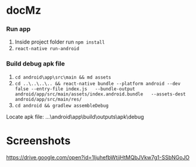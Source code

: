 # docMz

### Run app 

1. Inside project folder run `npm install`
2. `react-native run-android`

### Build debug apk file

1. `cd android\app\src\main && md assets`
2. `cd ..\..\..\.. && react-native bundle --platform android --dev false --entry-file index.js   --bundle-output android/app/src/main/assets/index.android.bundle   --assets-dest android/app/src/main/res/`
3. `cd android && gradlew assembleDebug`

Locate apk file: ...\android\app\build\outputs\apk\debug

# Screenshots

https://drive.google.com/open?id=1IjuhefbWtjjHtMQbJVkw7g1-SSbNGoJO 
